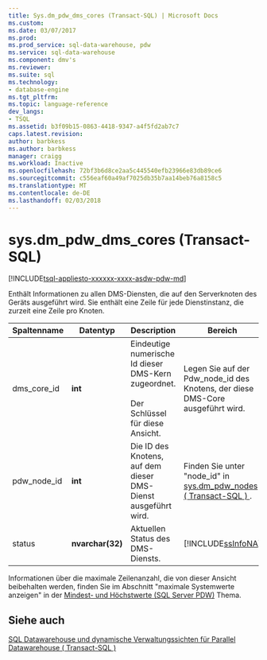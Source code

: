 ```yaml
---
title: Sys.dm_pdw_dms_cores (Transact-SQL) | Microsoft Docs
ms.custom: 
ms.date: 03/07/2017
ms.prod: 
ms.prod_service: sql-data-warehouse, pdw
ms.service: sql-data-warehouse
ms.component: dmv's
ms.reviewer: 
ms.suite: sql
ms.technology:
- database-engine
ms.tgt_pltfrm: 
ms.topic: language-reference
dev_langs:
- TSQL
ms.assetid: b3f09b15-0863-4418-9347-a4f5fd2ab7c7
caps.latest.revision: 
author: barbkess
ms.author: barbkess
manager: craigg
ms.workload: Inactive
ms.openlocfilehash: 72bf3b6d8ce2aa5c445540efb23966e83db89ce6
ms.sourcegitcommit: c556eaf60a49af7025db35b7aa14beb76a8158c5
ms.translationtype: MT
ms.contentlocale: de-DE
ms.lasthandoff: 02/03/2018
---
```

# <a name="sysdmpdwdmscores-transact-sql"></a>sys.dm_pdw_dms_cores (Transact-SQL)
[!INCLUDE[tsql-appliesto-xxxxxx-xxxx-asdw-pdw-md](../../includes/tsql-appliesto-xxxxxx-xxxx-asdw-pdw-md.md)]

  Enthält Informationen zu allen DMS-Diensten, die auf den Serverknoten des Geräts ausgeführt wird. Sie enthält eine Zeile für jede Dienstinstanz, die zurzeit eine Zeile pro Knoten.  
  
|Spaltenname|Datentyp|Description|Bereich|  
|-----------------|---------------|-----------------|-----------|  
|dms_core_id|**int**|Eindeutige numerische Id dieser DMS-Kern zugeordnet.<br /><br /> Der Schlüssel für diese Ansicht.|Legen Sie auf der Pdw_node_id des Knotens, der diese DMS-Core ausgeführt wird.|  
|pdw_node_id|**int**|Die ID des Knotens, auf dem dieser DMS-Dienst ausgeführt wird.|Finden Sie unter "node_id" in [sys.dm_pdw_nodes &#40; Transact-SQL &#41; ](../../relational-databases/system-dynamic-management-views/sys-dm-pdw-nodes-transact-sql.md).|  
|status|**nvarchar(32)**|Aktuellen Status des DMS-Diensts.|[!INCLUDE[ssInfoNA](../../includes/ssinfona-md.md)]|  
  
 Informationen über die maximale Zeilenanzahl, die von dieser Ansicht beibehalten werden, finden Sie im Abschnitt "maximale Systemwerte anzeigen" in der [Mindest- und Höchstwerte (SQL Server PDW)](http://msdn.microsoft.com/en-us/5243f018-2713-45e3-9b61-39b2a57401b9) Thema.  
  
## <a name="see-also"></a>Siehe auch  
 [SQL Datawarehouse und dynamische Verwaltungssichten für Parallel Datawarehouse &#40; Transact-SQL &#41;](../../relational-databases/system-dynamic-management-views/sql-and-parallel-data-warehouse-dynamic-management-views.md)  
  
  
